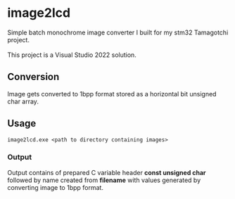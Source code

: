 # image2lcd

Simple batch monochrome image converter I built for my stm32 Tamagotchi project. </br>
</br>
This project is a Visual Studio 2022 solution.

## Conversion

Image gets converted to 1bpp format stored as a horizontal bit unsigned char array.


## Usage

    image2lcd.exe <path to directory containing images>

### Output

Output contains of prepared C variable header **const unsigned char** followed by name created from **filename** with values generated by converting image to 1bpp format.
